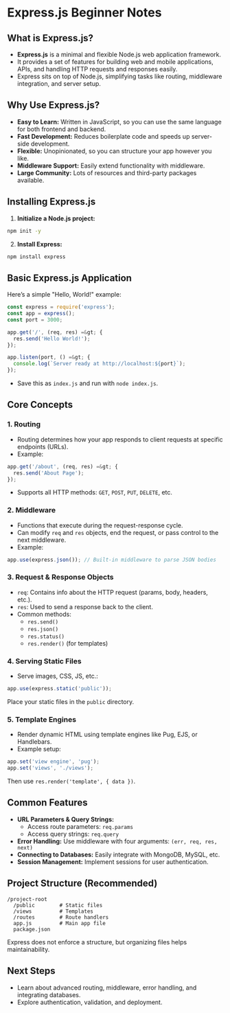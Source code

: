 # Express.js Beginner Notes
## **What is Express.js?**

- **Express.js** is a minimal and flexible Node.js web application framework.
- It provides a set of features for building web and mobile applications, APIs, and handling HTTP requests and responses easily.
- Express sits on top of Node.js, simplifying tasks like routing, middleware integration, and server setup.



## **Why Use Express.js?**

- **Easy to Learn:** Written in JavaScript, so you can use the same language for both frontend and backend.
- **Fast Development:** Reduces boilerplate code and speeds up server-side development.
- **Flexible:** Unopinionated, so you can structure your app however you like.
- **Middleware Support:** Easily extend functionality with middleware.
- **Large Community:** Lots of resources and third-party packages available.



## **Installing Express.js**

1. **Initialize a Node.js project:**

```bash
npm init -y
```

2. **Install Express:**

```bash
npm install express
```




## **Basic Express.js Application**

Here’s a simple "Hello, World!" example:

```js
const express = require('express');
const app = express();
const port = 3000;

app.get('/', (req, res) =&gt; {
  res.send('Hello World!');
});

app.listen(port, () =&gt; {
  console.log(`Server ready at http://localhost:${port}`);
});
```

- Save this as `index.js` and run with `node index.js`.



## **Core Concepts**

### **1. Routing**

- Routing determines how your app responds to client requests at specific endpoints (URLs).
- Example:

```js
app.get('/about', (req, res) =&gt; {
  res.send('About Page');
});
```

- Supports all HTTP methods: `GET`, `POST`, `PUT`, `DELETE`, etc.


### **2. Middleware**

- Functions that execute during the request-response cycle.
- Can modify `req` and `res` objects, end the request, or pass control to the next middleware.
- Example:

```js
app.use(express.json()); // Built-in middleware to parse JSON bodies
```


### **3. Request \& Response Objects**

- `req`: Contains info about the HTTP request (params, body, headers, etc.).
- `res`: Used to send a response back to the client.
- Common methods:
    - `res.send()`
    - `res.json()`
    - `res.status()`
    - `res.render()` (for templates)


### **4. Serving Static Files**

- Serve images, CSS, JS, etc.:

```js
app.use(express.static('public'));
```

Place your static files in the `public` directory.


### **5. Template Engines**

- Render dynamic HTML using template engines like Pug, EJS, or Handlebars.
- Example setup:

```js
app.set('view engine', 'pug');
app.set('views', './views');
```

Then use `res.render('template', { data })`.



## **Common Features**

- **URL Parameters \& Query Strings:**
    - Access route parameters: `req.params`
    - Access query strings: `req.query`
- **Error Handling:** Use middleware with four arguments: `(err, req, res, next)`
- **Connecting to Databases:** Easily integrate with MongoDB, MySQL, etc.
- **Session Management:** Implement sessions for user authentication.



## **Project Structure (Recommended)**

```
/project-root
  /public        # Static files
  /views         # Templates
  /routes        # Route handlers
  app.js         # Main app file
  package.json
```

Express does not enforce a structure, but organizing files helps maintainability.

## **Next Steps**

- Learn about advanced routing, middleware, error handling, and integrating databases.
- Explore authentication, validation, and deployment.


